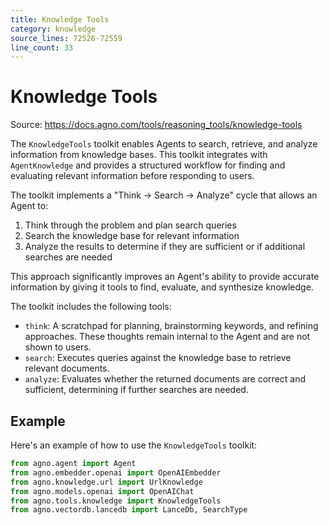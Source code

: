 ```yaml
---
title: Knowledge Tools
category: knowledge
source_lines: 72526-72559
line_count: 33
---
```


# Knowledge Tools
Source: https://docs.agno.com/tools/reasoning_tools/knowledge-tools



The `KnowledgeTools` toolkit enables Agents to search, retrieve, and analyze information from knowledge bases. This toolkit integrates with `AgentKnowledge` and provides a structured workflow for finding and evaluating relevant information before responding to users.

The toolkit implements a "Think → Search → Analyze" cycle that allows an Agent to:

1. Think through the problem and plan search queries
2. Search the knowledge base for relevant information
3. Analyze the results to determine if they are sufficient or if additional searches are needed

This approach significantly improves an Agent's ability to provide accurate information by giving it tools to find, evaluate, and synthesize knowledge.

The toolkit includes the following tools:

* `think`: A scratchpad for planning, brainstorming keywords, and refining approaches. These thoughts remain internal to the Agent and are not shown to users.
* `search`: Executes queries against the knowledge base to retrieve relevant documents.
* `analyze`: Evaluates whether the returned documents are correct and sufficient, determining if further searches are needed.

## Example

Here's an example of how to use the `KnowledgeTools` toolkit:

```python
from agno.agent import Agent
from agno.embedder.openai import OpenAIEmbedder
from agno.knowledge.url import UrlKnowledge
from agno.models.openai import OpenAIChat
from agno.tools.knowledge import KnowledgeTools
from agno.vectordb.lancedb import LanceDb, SearchType

